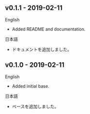 ## v0.1.1 - 2019-02-11
English

- Added README and documentation.

日本語

- ドキュメントを追加しました。

## v0.1.0 - 2019-02-11
English

- Added initial base.

日本語

- ベースを追加しました。
